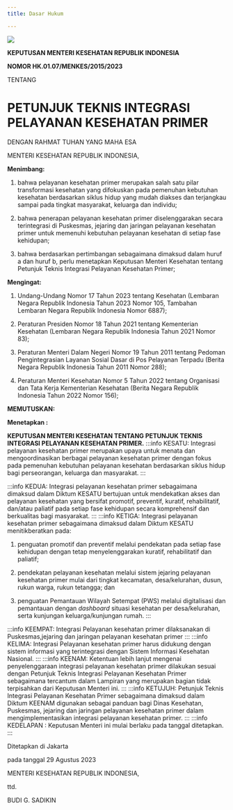 ```yaml
---
title: Dasar Hukum

---
```

![](/ilm/image002.jpg)

**KEPUTUSAN MENTERI KESEHATAN REPUBLIK INDONESIA** 

**NOMOR HK.01.07/MENKES/2015/2023**

TENTANG

# PETUNJUK TEKNIS INTEGRASI PELAYANAN KESEHATAN PRIMER

DENGAN RAHMAT TUHAN YANG MAHA ESA

MENTERI KESEHATAN REPUBLIK INDONESIA,

**Menimbang:**

1. bahwa pelayanan kesehatan primer merupakan salah satu pilar transformasi kesehatan yang difokuskan pada pemenuhan kebutuhan kesehatan berdasarkan siklus hidup yang mudah diakses dan terjangkau sampai pada tingkat masyarakat, keluarga dan individu;

2. bahwa penerapan pelayanan kesehatan primer diselenggarakan secara terintegrasi di Puskesmas, jejaring dan jaringan pelayanan kesehatan primer untuk memenuhi kebutuhan pelayanan kesehatan di setiap fase kehidupan;

3. bahwa berdasarkan pertimbangan sebagaimana dimaksud dalam huruf a dan huruf b, perlu menetapkan Keputusan Menteri Kesehatan tentang Petunjuk Teknis Integrasi Pelayanan Kesehatan Primer;

**Mengingat:**

1. Undang-Undang Nomor 17 Tahun 2023 tentang Kesehatan (Lembaran Negara Republik Indonesia Tahun 2023 Nomor 105, Tambahan Lembaran Negara Republik Indonesia Nomor 6887);

2. Peraturan Presiden Nomor 18 Tahun 2021 tentang Kementerian Kesehatan (Lembaran Negara Republik
   Indonesia Tahun 2021 Nomor 83);

3. Peraturan Menteri Dalam Negeri Nomor 19 Tahun 2011 tentang Pedoman Pengintegrasian Layanan Sosial Dasar di Pos Pelayanan Terpadu (Berita Negara Republik Indonesia Tahun 2011 Nomor 288);

4. Peraturan Menteri Kesehatan Nomor 5 Tahun 2022 tentang Organisasi dan Tata Kerja Kementerian Kesehatan (Berita Negara Republik Indonesia Tahun 2022 Nomor 156);

**MEMUTUSKAN:**

**Menetapkan :**

**KEPUTUSAN MENTERI KESEHATAN TENTANG PETUNJUK TEKNIS INTEGRASI PELAYANAN KESEHATAN PRIMER.**
:::info KESATU: 
Integrasi pelayanan kesehatan primer merupakan upaya untuk menata dan mengoordinasikan berbagai pelayanan kesehatan primer dengan fokus pada pemenuhan kebutuhan pelayanan kesehatan berdasarkan siklus hidup bagi perseorangan, keluarga dan masyarakat.
:::

:::info KEDUA: 
Integrasi pelayanan kesehatan primer sebagaimana dimaksud dalam Diktum KESATU bertujuan untuk mendekatkan akses dan pelayanan kesehatan yang bersifat promotif, preventif, kuratif, rehabilitatif, dan/atau paliatif pada setiap fase kehidupan secara komprehensif dan berkualitas bagi masyarakat.
:::
:::info KETIGA: 
Integrasi pelayanan kesehatan primer sebagaimana dimaksud dalam Diktum KESATU menitikberatkan pada:

1. penguatan promotif dan preventif melalui pendekatan pada setiap fase kehidupan dengan tetap menyelenggarakan kuratif, rehabilitatif dan paliatif;

2. pendekatan pelayanan kesehatan melalui sistem jejaring pelayanan kesehatan primer mulai dari tingkat kecamatan, desa/kelurahan, dusun, rukun warga, rukun tetangga; dan

3. penguatan Pemantauan Wilayah Setempat (PWS) melalui digitalisasi dan pemantauan dengan _dashboard_ situasi kesehatan per desa/kelurahan, serta kunjungan keluarga/kunjungan rumah.
:::

:::info KEEMPAT:
Integrasi Pelayanan kesehatan primer dilaksanakan di Puskesmas,jejaring dan jaringan pelayanan kesehatan primer
:::
:::info KELIMA:
Integrasi Pelayanan kesehatan primer harus didukung dengan sistem informasi yang terintegrasi dengan Sistem Informasi Kesehatan Nasional.
:::
:::info KEENAM:
Ketentuan lebih lanjut mengenai penyelenggaraan integrasi pelayanan kesehatan primer dilakukan sesuai dengan Petunjuk Teknis Integrasi Pelayanan Kesehatan Primer sebagaimana tercantum dalam Lampiran yang merupakan bagian tidak terpisahkan dari Keputusan Menteri ini.
:::
:::info KETUJUH: 
Petunjuk Teknis Integrasi Pelayanan Kesehatan Primer sebagaimana dimaksud dalam Diktum KEENAM digunakan sebagai panduan bagi Dinas Kesehatan, Puskesmas, jejaring dan jaringan pelayanan kesehatan primer dalam mengimplementasikan integrasi pelayanan kesehatan primer.
:::
:::info KEDELAPAN : 
Keputusan Menteri ini mulai berlaku pada tanggal ditetapkan.
:::

Ditetapkan di Jakarta

pada tanggal 29 Agustus 2023

MENTERI KESEHATAN REPUBLIK INDONESIA,

ttd.

BUDI G. SADIKIN

<!-- ![](/ilm/image004.jpg) -->


